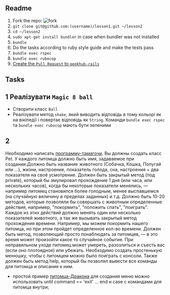Readme
-

1. Fork the repo: ![fork](http://kodi.wiki/images/d/d8/Github_fork.jpg)
2. `git clone git@github.com:(username)/lesson1.git ~/lesson2`
3. `cd ~/lesson2`
4. `sudo apt-get install bundler` in case when bundler was not installed
5. `bundle`
6. Do the tasks according to ruby style guide and make the tests pass
7. `bundle exec rspec`
8. `bundle exec rubocop`
9. [Create the `Pull Request` to `geekhub-rails`](https://help.github.com/articles/using-pull-requests/)

Tasks
-

1 Реалізувати `Magic 8 ball`
-
- Створити класс `Ball`
- Реалізувати метод `shake`, який виводить відповідь в тому кольорі як на вікіпедії і повертає відповідь як `String`.
Команди `bundle exec rspec` та `bundle exec rubocop` мають бути зеленими

2
-
Необходимо написать [программу-тамагочи](https://ru.wikipedia.org/wiki/%D0%A2%D0%B0%D0%BC%D0%B0%D0%B3%D0%BE%D1%87%D0%B8 ). Вы должны создать класс Pet.
У каждого питомца должно быть имя, задаваемое при создании.Должно быть название животного (Собачка, Кошка, Попугай или ...), жизни, настроение, показатель голода, сна, настроения + два показателя на своё усмотрение.
Должен быть закрытый метод (под private), который бы эмулировал прохождение 1 дня (или часа, или нескольких часов),
когда бы некоторые показатели менялись, — например питомец становился более голодным, менее выспавшемся (на случайную величину в пределах заданных) и т.д.
Должно быть 10-20 методов, которые позволяли бы совершать с животным определенные действия, например, "покормить", "положить спать", "поиграть".
Каждое из этих действий должно менять один или несколько показателей животного, а так же вызывать закрытый метод прохождения времени.
Например, мы можем покормить нашего питомца, но при этом пройдет определенное кол-во времени.
Должен быть метод, позволяющий просто понаблюдать за питомцев, — в это время может произойти какое то случайное событие.
При неправильном уходе питомец может умереть, разозлиться и съесть вас (если оно плотоядное) или убежать.
Необходимо создать простенькую менюшку, чтобы с питомцем можно было поиграть с консоли.
Также должен быть метод help, который бы позволял вывести все команды для питомца и описания к ним.

* простой пример [питомца-Дракона](http://www.shokhirev.com/mikhail/ruby/ltp/Chapter09.html) для создания меню можно использовать until command == 'exit' … end и case с командами для питомца внутри;
